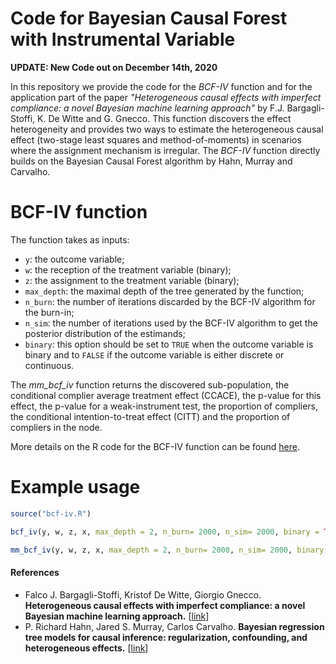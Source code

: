 # Code for Bayesian Causal Forest with Instrumental Variable

**UPDATE: New Code out on December 14th, 2020**

In this repository we provide the code for the _BCF-IV_ function and for the application part of the paper _"Heterogeneous causal effects with imperfect compliance: a novel Bayesian machine learning approach"_ by F.J. Bargagli-Stoffi, K. De Witte and G. Gnecco. This function discovers the effect heterogeneity and provides two ways to estimate the heterogeneous causal effect (two-stage least squares and method-of-moments) in scenarios where the assignment mechanism is irregular.
The _BCF-IV_ function directly builds on the Bayesian Causal Forest algorithm by Hahn, Murray and Carvalho.


# BCF-IV function

The function takes as inputs:

* <tt>`y`</tt>: the outcome variable;
* <tt>`w`</tt>: the reception of the treatment variable (binary);
* <tt>`z`</tt>: the assignment to the treatment variable (binary);
* <tt>`max_depth`</tt>: the maximal depth of the tree generated by the function;
* <tt>`n_burn`</tt>: the number of iterations discarded by the BCF-IV algorithm for the burn-in;
* <tt>`n_sim`</tt>: the number of iterations used by the BCF-IV algorithm  to get the posterior distribution of the estimands;
* <tt>`binary`</tt>: this option should be set to <tt>`TRUE`</tt> when the outcome variable is binary and to <tt>`FALSE`</tt> if the outcome variable is either discrete or continuous.

The _mm_bcf_iv_ function returns the discovered sub-population, the conditional complier average treatment effect (CCACE), the p-value for this effect, the p-value for a weak-instrument test, the proportion of compliers, the conditional intention-to-treat effect (CITT) and the proportion of compliers in the node.

More details on the R code for the BCF-IV function can be found [here](https://github.com/barstoff/BCF-IV/blob/master/Functions/BCF-IV_in_detail.pdf).

# Example usage

```R
source("bcf-iv.R")

bcf_iv(y, w, z, x, max_depth = 2, n_burn= 2000, n_sim= 2000, binary = TRUE)

mm_bcf_iv(y, w, z, x, max_depth = 2, n_burn= 2000, n_sim= 2000, binary = TRUE)
```
#### References
* Falco J. Bargagli-Stoffi, Kristof De Witte, Giorgio Gnecco. <b>Heterogeneous causal effects with imperfect compliance: a novel Bayesian machine learning approach.</b> [<a href="https://arxiv.org/abs/1905.12707">link</a>]
* P. Richard Hahn, Jared S. Murray, Carlos Carvalho. <b>Bayesian regression tree models for causal inference: regularization, confounding, and heterogeneous effects.</b> [<a href="https://arxiv.org/abs/1706.09523">link</a>]

